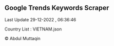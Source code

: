 

## Google Trends Keywords Scraper 
 
Last Update 29-12-2022 , 06:36:46

Country List :
VIETNAM.json



© Abdul Muttaqin 
